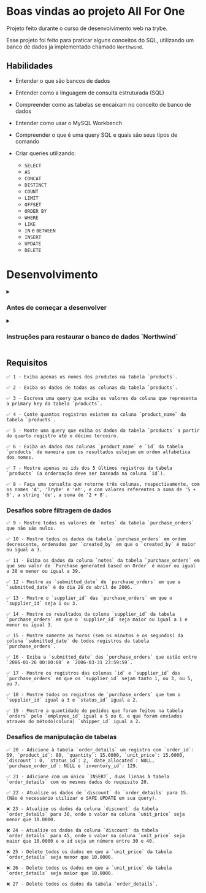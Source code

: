 # Boas vindas ao projeto All For One

  Projeto feito durante o curso de desenvolvimento web na trybe.

  Esse projeto foi feito para praticar alguns conceitos do SQL, 
  utilizando um banco de dados ja implementado chamado `Northwind`.

## Habilidades
  - Entender o que são bancos de dados

  - Entender como a linguagem de consulta estruturada (SQL)

  - Compreender como as tabelas se encaixam no conceito de banco de dados

  - Entender como usar o MySQL Workbench

  - Compreender o que é uma query SQL e quais são seus tipos de comando

  - Criar queries utilizando:
    - `SELECT`
    - `AS`
    - `CONCAT`
    - `DISTINCT`
    - `COUNT`
    - `LIMIT`
    - `OFFSET`
    - `ORDER BY`
    - `WHERE`
    - `LIKE`
    - `IN` e `BETWEEN`
    - `INSERT`
    - `UPDATE`
    - `DELETE`


# Desenvolvimento

  <details>
    <summary>
      <h3>
        Antes de começar a desenvolver
      </h3>
      </summary>

  1. Clone o repositório
    * `git clone https://github.com/mabiiak/mysql-all-for-one.git`.
    * Entre na pasta do repositório que você acabou de clonar:
      * `cd sd-016-a-mysql-all-for-one`

  2. Instale as dependências
    * `npm install`

  3. Crie uma branch a partir da branch `master`
    * Verifique que você está na branch `master`
      * Exemplo: `git branch`
    * Se não estiver, mude para a branch `master`
      * Exemplo: `git checkout master`
    * Agora, crie uma branch onde você vai guardar os `commits` do seu projeto
      * Você deve criar uma branch no seguinte formato: `nome-de-usuario-nome-do-projeto`
      * Exemplo: `git checkout -b nome-mysql-all-for-one`

  4. Para cada exercício você deve criar um novo arquivo sql seguindo a seguinte estrutura:
    * desafio1.sql, desafio2.sql...desafioN.sql

  5. Adicione as mudanças ao _stage_ do Git e faça um `commit`
    * Verifique que as mudanças ainda não estão no _stage_
      * Exemplo: `git status` (deve aparecer o arquivo que você alterou como desafio1.sql)
    * Adicione o novo arquivo ao _stage_ do Git
        * Exemplo:
          * `git add .` (adicionando solução para desafio 1)
          * `git status` (deve aparecer listado o arquivo _desafio1.sql_ em verde)
    * Faça o `commit` inicial
        * Exemplo:
          * `git commit -m 'descrição do commit'`
          * `git status` (deve aparecer uma mensagem tipo _nothing to commit_ )

  6. Adicione a sua branch com o novo `commit` ao repositório remoto
    * Usando o exemplo anterior: `git push -u origin nome-mysql-all-for-one`

  7. Crie um novo `Pull Request` _(PR)_
    * Vá até a página de _Pull Requests_ do [repositório no GitHub](https://github.com/mabiiak/a-mysql-all-for-one/pulls)
    * Clique no botão verde _"New pull request"_
    * Clique na caixa de seleção _"Compare"_ e escolha a sua branch **com atenção**
    * Clique no botão verde _"Create pull request"_
    * Adicione uma descrição para o _Pull Request_ e clique no botão verde _"Create pull request"_
    * **Não se preocupe em preencher mais nada por enquanto!**
    * Volte até a [página de _Pull Requests_ do repositório](https://github.com/mabiiak/a-mysql-all-for-one/pulls) e confira que o seu _Pull Request_ está criado
  </details>

<details>
  <summary>
    <h3>
      Instruções para restaurar o banco de dados `Northwind`
    </h3>
    </summary>

  1. Faça o download do arquivo de backup [aqui](northwind.sql) clicando em "Raw", depois clicando com botão direito e selecionando "Salvar como" para salvar o arquivo em seu computador.
  2. Abra o arquivo com algum editor de texto, e selecione todo o conteúdo do arquivo usando `CTRL-A`.
  3. Abra o MySQL Workbench.
  4. Abra uma nova janela de query e cole dentro dela todo o conteúdo do arquivo `northwind.sql`.
  5. Selecione todo o código com o atalho `CTRL-A` e depois clique no icone de raio para executar a query.

      ![Restaurando o banco Northwind](images/restore_northwind.png)
  6. Aguarde alguns segundos (espere em torno de 30 segundos antes de tentar fazer algo).
  7. Clique no botão apontado na imagem a seguir para atualizar a listagem de banco de dados.

      ![Tabelas do banco Northwind](images/refresh_databases.png)
  7. Verifique se o banco restaurado possui todas as seguintes tabelas:

      ![Tabelas do banco Northwind](images/northwind.png)
  8. Clique com botão direito em cada tabela e selecione "Select Rows" e certifique-se que todas as tabelas possuem registros. Caso tenha alguma faltando, faça o passo a seguir. Caso contrário, pode ir para próxima seção.
  9. Caso existam tabelas faltando, drope o banco de dados, clicando com o botão direito em cima do banco de dados northwind e selecionando "Drop Schema", e refaça os passos novamente, dessa vez aguardando um tempo maior quando executar o script de restauração.

    ![Drop Schema](images/drop_database.png)

</details>

## Requisitos

    ✅ 1 - Exiba apenas os nomes dos produtos na tabela `products`.

    ✅ 2 - Exiba os dados de todas as colunas da tabela `products`.

    ✅ 3 - Escreva uma query que exiba os valores da coluna que representa a primary key da tabela `products`.

    ✅ 4 - Conte quantos registros existem na coluna `product_name` da tabela `products`.
    
    ✅ 5 - Monte uma query que exiba os dados da tabela `products` a partir do quarto registro até o décimo terceiro.

    ✅ 6 - Exiba os dados das colunas `product_name` e `id` da tabela `products` de maneira que os resultados estejam em ordem alfabética dos nomes.

    ✅ 7 - Mostre apenas os ids dos 5 últimos registros da tabela `products` (a ordernação deve ser baseada na coluna `id`).
    
    ✅ 8 - Faça uma consulta que retorne três colunas, respectivamente, com os nomes 'A', 'Trybe' e 'eh', e com valores referentes a soma de '5 + 6', a string 'de', a soma de '2 + 8'. 

### Desafios sobre filtragem de dados

    ✅ 9 - Mostre todos os valores de `notes` da tabela `purchase_orders` que não são nulos.

    ✅ 10 - Mostre todos os dados da tabela `purchase_orders` em ordem decrescente, ordenados por `created_by` em que o `created_by` é maior ou igual a 3.

    ✅ 11 - Exiba os dados da coluna `notes` da tabela `purchase_orders` em que seu valor de `Purchase generated based on Order` é maior ou igual a 30 e menor ou igual a 39.

    ✅ 12 - Mostre as `submitted_date` de `purchase_orders` em que a `submitted_date` é do dia 26 de abril de 2006.

    ✅ 13 - Mostre o `supplier_id` das `purchase_orders` em que o `supplier_id` seja 1 ou 3.

    ✅ 14 - Mostre os resultados da coluna `supplier_id` da tabela `purchase_orders` em que o `supplier_id` seja maior ou igual a 1 e menor ou igual 3.

    ✅ 15 - Mostre somente as horas (sem os minutos e os segundos) da coluna `submitted_date` de todos registros da tabela `purchase_orders`.

    ✅ 16 - Exiba a `submitted_date` das `purchase_orders` que estão entre `2006-01-26 00:00:00` e `2006-03-31 23:59:59`.

    ✅ 17 - Mostre os registros das colunas `id` e `supplier_id` das `purchase_orders` em que os `supplier_id` sejam tanto 1, ou 3, ou 5, ou 7.

    ✅ 18 - Mostre todos os registros de `purchase_orders` que tem o `supplier_id` igual a 3 e `status_id` igual a 2.

    ✅ 19 - Mostre a quantidade de pedidos que foram feitos na tabela `orders` pelo `employee_id` igual a 5 ou 6, e que foram enviados através do método(coluna) `shipper_id` igual a 2.

### Desafios de manipulação de tabelas

    ✅ 20 - Adicione à tabela `order_details` um registro com `order_id`: 69, `product_id`: 80, `quantity`: 15.0000, `unit_price`: 15.0000, `discount`: 0, `status_id`: 2, `date_allocated`: NULL, `purchase_order_id`: NULL e `inventory_id`: 129.

    ✅ 21 - Adicione com um único `INSERT`, duas linhas à tabela `order_details` com os mesmos dados do requisito 20.

    ✅ 22 - Atualize os dados de `discount` do `order_details` para 15. (Não é necessário utilizar o SAFE UPDATE em sua query).

    ❌ 23 - Atualize os dados da coluna `discount` da tabela `order_details` para 30, onde o valor na coluna `unit_price` seja menor que 10.0000.

    ❌ 24 - Atualize os dados da coluna `discount` da tabela `order_details` para 45, onde o valor na coluna `unit_price` seja maior que 10.0000 e o id seja um número entre 30 e 40.

    ❌ 25 - Delete todos os dados em que a `unit_price` da tabela `order_details` seja menor que 10.0000.

    ❌ 26 - Delete todos os dados em que a `unit_price` da tabela `order_details` seja maior que 10.0000.

    ❌ 27 - Delete todos os dados da tabela `order_details`.
